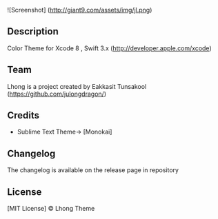![Screenshot] (http://giant9.com/assets/img/jl.png)

## Description
 Color Theme for Xcode 8 , Swift 3.x (http://developer.apple.com/xcode)
## Team

Lhong is a project created by Eakkasit Tunsakool (https://github.com/julongdragon/)


## Credits

* Sublime Text Theme-> [Monokai]

## Changelog

The changelog is available on the release page in repository

## License

[MIT License]  © Lhong Theme